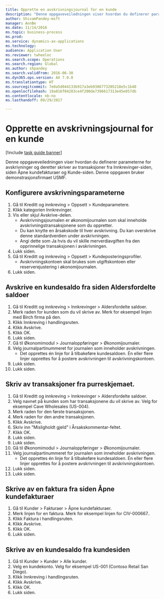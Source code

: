 ```yaml
--- 
title: Opprette en avskrivningsjournal for en kunde
description: "Denne oppgaveveiledningen viser hvordan du definerer parameterne for avskrivninger og deretter skriver av transaksjoner fra Innkrevinger-siden, siden Åpne kundefakturaer og Kunde-siden."
author: ShivamPandey-msft
manager: AnnBe
ms.date: 11/14/2016
ms.topic: business-process
ms.prod: 
ms.service: dynamics-ax-applications
ms.technology: 
audience: Application User
ms.reviewer: twheeloc
ms.search.scope: Operations
ms.search.region: Global
ms.author: shpandey
ms.search.validFrom: 2016-06-30
ms.dyn365.ops.version: AX 7.0.0
ms.translationtype: HT
ms.sourcegitcommit: 7e0a5d044133b917a3eb9386773205218e5c1b40
ms.openlocfilehash: 19a816f04283ce4f200de7396617313e45e057db
ms.contentlocale: nb-no
ms.lasthandoff: 09/29/2017

---
```

# <a name="create-a-write-off-journal-for-a-customer"></a>Opprette en avskrivningsjournal for en kunde

[!include [task guide banner](../../includes/task-guide-banner.md)]

Denne oppgaveveiledningen viser hvordan du definerer parameterne for avskrivninger og deretter skriver av transaksjoner fra Innkrevinger-siden, siden Åpne kundefakturaer og Kunde-siden. Denne oppgaven bruker demonstrasjonsfirmaet USMF.


## <a name="set-up-the-write-off-parameters"></a>Konfigurere avskrivningsparameterne
1. Gå til Kreditt og innkreving > Oppsett > Kundeparametere.
2. Klikk kategorien Innkrevinger.
3. Vis eller skjul Avskrive-delen.
    * Avskrivningsjournalen er økonomijournalen som skal inneholde avskrivningstransaksjonene som du oppretter.  
    * Du kan knytte en årsakskode til hver avskrivning. Du kan overskrive denne standardverdien under avskrivningen.  
    * Angi dette som Ja hvis du vil skille merverdiavgiften fra den opprinnelige transaksjonen i avskrivningen.  
4. Lukk siden.
5. Gå til Kreditt og innkreving > Oppsett > Kundeposteringsprofiler.
    * Avskrivningskontoen skal brukes som utgiftskontoen eller reserverejustering i økonomijournalen.   
6. Lukk siden.

## <a name="write-off-a-customer-balance-from-the-aged-balances-page"></a>Avskrive en kundesaldo fra siden Aldersfordelte saldoer
1. Gå til Kreditt og innkreving > Innkrevinger > Aldersfordelte saldoer.
2. Merk raden for kunden som du vil skrive av. Merk for eksempel linjen med Birch firma på den.
3. Klikk Innkreving i handlingsruten.
4. Klikk Avskrive.
5. Klikk OK.
6. Lukk siden.
7. Gå til Økonomimodul > Journaloppføringer > Økonomijournaler.
8. Velg journalpartinummeret for journalen som inneholder avskrivningen.
    * Det opprettes én linje for å tilbakeføre kundesaldoen. Én eller flere linjer opprettes for å postere avskrivningen til avskrivningskontoen.  
9. Lukk siden.
10. Lukk siden.

## <a name="write-off-transactions-from-the-collections-form"></a>Skriv av transaksjoner fra purreskjemaet.
1. Gå til Kreditt og innkreving > Innkrevinger > Aldersfordelte saldoer.
2. Velg navnet på kunden som har transaksjonene du vil skrive av. Velg for eksempel Cave Wholesales (US-004).
3. Merk raden for den første transaksjonen.
4. Merk raden for den andre transaksjonen.
5. Klikk Avskrive.
6. Skriv inn "Misligholdt gjeld" i Årsakskommentar-feltet.
7. Klikk OK.
8. Lukk siden.
9. Lukk siden.
10. Gå til Økonomimodul > Journaloppføringer > Økonomijournaler.
11. Velg journalpartinummeret for journalen som inneholder avskrivningen.
    * Det opprettes én linje for å tilbakeføre kundesaldoen. Én eller flere linjer opprettes for å postere avskrivningen til avskrivningskontoen.  
12. Lukk siden.
13. Lukk siden.

## <a name="write-off-an-invoice-from-the-open-customers-invoices-page"></a>Skrive av en faktura fra siden Åpne kundefakturaer
1. Gå til Kunder > Fakturaer > Åpne kundefakturaer.
2. Merk linjen for en faktura. Merk for eksempel linjen for CIV-000667..
3. Klikk Faktura i handlingsruten.
4. Klikk Avskrive.
5. Klikk OK.
6. Lukk siden.

## <a name="write-off-a-customer-balance-from-the-customer-page"></a>Skrive av en kundesaldo fra kundesiden
1. Gå til Kunder > Kunder > Alle kunder.
2. Velg en kundekonto. Velg for eksempel US-001 (Contoso Retail San Diego).
3. Klikk Innkreving i handlingsruten.
4. Klikk Avskrive.
5. Klikk OK.
6. Lukk siden.


